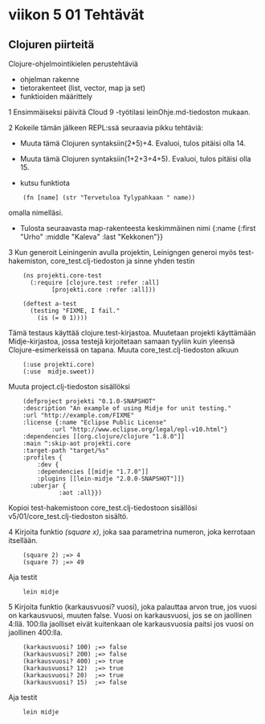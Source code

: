 # viikon 5 01 Tehtävät

## Clojuren piirteitä

Clojure-ohjelmointikielen perustehtäviä

- ohjelman rakenne
- tietorakenteet (list, vector, map ja set)
- funktioiden määrittely


1 Ensimmäiseksi päivitä Cloud 9 -työtilasi leinOhje.md-tiedoston mukaan.

2 Kokeile tämän jälkeen REPL:ssä seuraavia pikku tehtäviä:

- Muuta tämä Clojuren syntaksiin(2*5)+4. Evaluoi, tulos pitäisi olla 14. 

- Muuta tämä Clojuren syntaksiin(1+2+3+4+5). Evaluoi, tulos pitäisi olla 15. 

- kutsu funktiota
```
	(fn [name] (str "Tervetuloa Tylypahkaan " name))
```
omalla nimelläsi.

- Tulosta seuraavasta map-rakenteesta keskimmäinen nimi 
{:name {:first "Urho" :middle "Kaleva" :last "Kekkonen"}}


3 Kun generoit Leiningenin avulla projektin, Leinigngen generoi myös test-hakemiston, core_test.clj-tiedoston ja sinne yhden testin 
```
	(ns projekti.core-test
  	  (:require [clojure.test :refer :all]
            [projekti.core :refer :all]))

	(deftest a-test
  	  (testing "FIXME, I fail."
    	(is (= 0 1))))
```
Tämä testaus käyttää clojure.test-kirjastoa. Muutetaan projekti käyttämään Midje-kirjastoa, jossa testejä kirjoitetaan samaan tyyliin kuin yleensä Clojure-esimerkeissä on tapana. Muuta core_test.clj-tiedoston alkuun
```(ns projekti.core-test
    (:use projekti.core)
    (:use  midje.sweet))
```
Muuta project.clj-tiedoston sisällöksi
```
	(defproject projekti "0.1.0-SNAPSHOT"
  	:description "An example of using Midje for unit testing."
  	:url "http://example.com/FIXME"
  	:license {:name "Eclipse Public License"
            :url "http://www.eclipse.org/legal/epl-v10.html"}
  	:dependencies [[org.clojure/clojure "1.8.0"]]
  	:main ^:skip-aot projekti.core
  	:target-path "target/%s"
  	:profiles {
    	:dev {
  	    :dependencies [[midje "1.7.0"]]
  	    :plugins [[lein-midje "2.0.0-SNAPSHOT"]]}
      :uberjar {
              :aot :all}})
```
Kopioi test-hakemistoon core_test.clj-tiedostoon sisällösi v5/01/core_test.clj-tiedoston sisältö.

4 Kirjoita funktio *(square x)*, joka saa parametrina numeron, joka kerrotaan itsellään. 
```
	(square 2) ;=> 4
	(square 7) ;=> 49
```
Aja testit
```
	lein midje
```

5 Kirjoita funktio (karkausvuosi? vuosi), joka palauttaa arvon true, jos vuosi on karkausvuosi, muuten false. Vuosi on karkausvuosi, jos se on jaollinen 4:llä. 100:lla jaolliset eivät kuitenkaan ole karkausvuosia paitsi jos vuosi on jaollinen 400:lla.

```
	(karkausvuosi? 100) ;=> false
	(karkausvuosi? 200) ;=> false
	(karkausvuosi? 400) ;=> true
	(karkausvuosi? 12)  ;=> true
	(karkausvuosi? 20)  ;=> true
	(karkausvuosi? 15)  ;=> false
```
Aja testit
```
	lein midje
```
